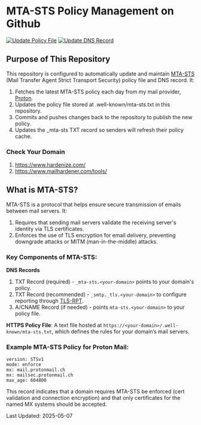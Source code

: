 # MTA-STS Policy Management on Github
[![Update Policy File](https://github.com/noconnor29/mta-sts/actions/workflows/update-mta-sts-policy.yml/badge.svg)](https://github.com/noconnor29/mta-sts/actions/workflows/update-mta-sts-policy.yml) [![Update DNS Record](https://github.com/noconnor29/mta-sts/actions/workflows/update-mta-sts-record.yml/badge.svg)](https://github.com/noconnor29/mta-sts/actions/workflows/update-mta-sts-record.yml)

## Purpose of This Repository

This repository is configured to automatically update and maintain [MTA-STS](https://datatracker.ietf.org/doc/html/rfc8461) (Mail Transfer Agent Strict Transport Security) policy file and DNS record. It:

1. Fetches the latest MTA-STS policy each day from my mail provider, [Proton](https://proton.me/mail).
2. Updates the policy file stored at .well-known/mta-sts.txt in this repository.
3. Commits and pushes changes back to the repository to publish the new policy.
4. Updates the _mta-sts TXT record so senders will refresh their policy cache.

### Check Your Domain
1. https://www.hardenize.com/
2. https://www.mailhardener.com/tools/

## What is MTA-STS?

MTA-STS is a protocol that helps ensure secure transmission of emails between mail servers. It:
1. Requires that sending mail servers validate the receiving server's identity via TLS certificates.
2. Enforces the use of TLS encryption for email delivery, preventing downgrade attacks or MITM (man-in-the-middle) attacks.

### Key Components of MTA-STS:
**DNS Records**
1. TXT Record (required) - `_mta-sts.<your-domain>` points to your domain's policy.
2. TXT Record (recommended) - `_smtp._tls.<your-domain>` to configure reporting through [TLS-RPT](https://datatracker.ietf.org/doc/html/rfc8460).
3. A/CNAME Record (if needed) - points `mta-sts.<your-domain>` to your policy file.

**HTTPS Policy File**: A text file hosted at `https://<your-domain>/.well-known/mta-sts.txt`, which defines the rules for your domain’s mail servers.

### Example MTA-STS Policy for Proton Mail:
```plaintext
version: STSv1
mode: enforce
mx: mail.protonmail.ch
mx: mailsec.protonmail.ch
max_age: 604800
```
This record indicates that a domain requires MTA-STS be enforced (cert validation and connection encryption) and that only certificates for the named MX systems should be accepted.

Last Updated: 2025-05-07
